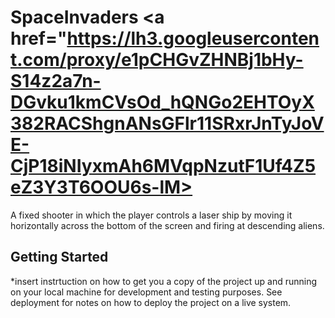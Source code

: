 # SpaceInvaders <a href="https://lh3.googleusercontent.com/proxy/e1pCHGvZHNBj1bHy-S14z2a7n-DGvku1kmCVsOd_hQNGo2EHTOyX382RACShgnANsGFlr11SRxrJnTyJoVE-CjP18iNIyxmAh6MVqpNzutF1Uf4Z5eZ3Y3T6OOU6s-lM>
A fixed shooter in which the player controls a laser ship by moving it horizontally across the bottom of the screen and firing at descending aliens.
## Getting Started
*insert instrtuction on how to get you a copy of the project up and running on your local machine for development and testing purposes. See deployment for notes on how to deploy the project on a live system.
